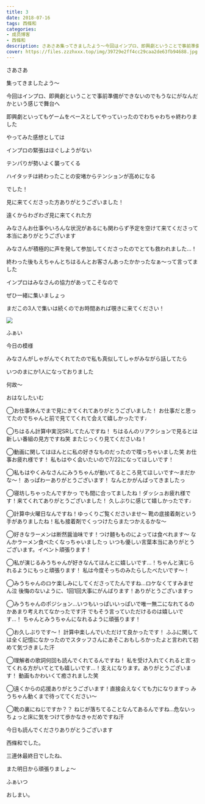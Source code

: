 ```yaml
---
title: 3
date: 2018-07-16
tags: 西條和
categories: 
- 成员博客
- 西條和
description: さあさあ集ってきましたよう〜今回はインプロ、即興劇ということで事前準備ができないのでもうなにがなんだかという感じで舞...
cover: https://files.zzzhxxx.top/img/39729e2ff4cc29caa2de63fb94688.jpg 
---
```















さあさあ












集ってきましたよう〜













今回はインプロ、即興劇ということで事前準備ができないのでもうなにがなんだかという感じで舞台へ











即興劇といってもゲームをベースとしてやっていったのでわちゃわちゃ終わりました











やってみた感想としては











インプロの緊張はほぐしようがない









テンパりが勢いよく襲ってくる











ハイタッチは終わったことの安堵からテンションが高めになる












でした！













見に来てくださった方ありがとうございました！











遠くからわざわざ見に来てくれた方




みなさんお仕事やいろんな状況があるにも関わらず予定を空けて来てくださって本当にありがとうございます












みなさんが積極的に声を発して参加してくださったのでとても救われました…！









終わった後もえちゃんとちはるんとお客さんあったかかったなぁ〜って言ってました











インプロはみなさんの協力があってこそなので








ぜひ一緒に集いましょっ













まだこの3人で集いは続くのでお時間あれば覗きに来てください！
























![](https://files.zzzhxxx.top/img/39729e2ff4cc29caa2de63fb94688.jpg)








ふぁい









今日の模様











みなさんがしゃがんでくれてたので私も真似してしゃがみながら話してたら













いつのまにか1人になっておりました















何故〜













おはなしたいむ




◯お仕事休んでまで見にきてくれてありがとうございました！
お仕事だと思ってたのでちゃんと前で見ててくれて会えて嬉しかったです♩






◯ちはるん計算中実況SRしてたんですね！
ちはるんのリアクションで見るとは新しい番組の見方ですね笑
またじっくり見てくださいね！







◯動画に関してはほんとに私の好きなものだったので喋っちゃいました笑
お仕事お疲れ様です！
私もはやく会いたいので7/22になってほしいです！





◯私もはやくみなさんにみうちゃんが動いてるところ見てほしいです〜まだかな〜！
あっぱわーありがとうございます！
なんとかがんばってきましたっ







◯寝坊しちゃったんですかっ
でも間に合ってましたね！ダッシュお疲れ様です！来てくれてありがとうございました！
久しぶりに感じて嬉しかったです♩






◯計算中火曜日なんですね！ゆっくりご覧くださいませ〜
靴の底接着剤という手がありましたね！私も接着剤でくっつけたらまたつかえるかな〜





◯好きなラーメンは断然醤油味です！つけ麺もものによっては食べれます〜
なんかラーメン食べたくなっちゃいましたっ
いつも優しい言葉本当にありがとうございます。イベント頑張ります！







◯私が演じるみうちゃんが好きなんてほんとに嬉しいです…！ちゃんと演じられるようにもっと頑張ります！
私は今度そっちのみたらしたべたいです〜！






◯みうちゃんのロケ楽しみにしてくださってたんですね…ロケなくてすみません泣
後悔のないように、1回1回大事にがんばります！ありがとうございますっ







◯みうちゃんのポジション…いつもいっぱいいっぱいで唯一無二になれてるのかあまり考えれてなかったです汗
でもそう言っていただけるのは嬉しいです…！
ちゃんとみうちゃんになれるように頑張ります！









◯お久しぶりです〜！
計算中楽しんでいただけて良かったです！
ふふに関しては全く記憶になかったのでスタッフさんにあそこおもしろかったよと言われて初めて気づきました汗







◯理解者の歌詞何回も読んでくれてるんですね！
私を受け入れてくれると言ってくれる方がいてとても嬉しいです…！支えになります。ありがとうございます！
動画もかわいくて癒されました笑







◯遠くからの応援ありがとうございます！直接会えなくても力になりますっ
みうちゃん動くまで待っててください〜





◯靴の裏にねじですか？？
ねじが落ちてることなんてあるんですね…危ないっちょっと床に気をつけて歩かなきゃだめですね汗












今日も読んでくださりありがとうございます












西條和でした。








三連休最終日でしたね、










また明日から頑張りましょ〜









ふぁいつ










おしまい。


